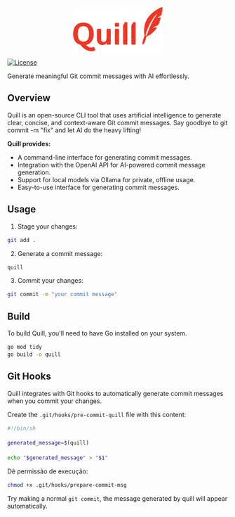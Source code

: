 <div align="center">
    <img alt="quill-logo" height="100px" src="./assets/quill-logo.png">
</div>

[![License](https://img.shields.io/badge/License-MIT-blue.svg)](LICENSE)

Generate meaningful Git commit messages with AI effortlessly.

## Overview
Quill is an open-source CLI tool that uses artificial intelligence to generate clear, concise, and context-aware Git commit messages. Say goodbye to git commit -m "fix" and let AI do the heavy lifting!

**Quill provides:**
- A command-line interface for generating commit messages.
- Integration with the OpenAI API for AI-powered commit message generation.
- Support for local models via Ollama for private, offline usage.
- Easy-to-use interface for generating commit messages.

## Usage
1. Stage your changes:
```bash
git add .
```
2. Generate a commit message:
```bash
quill
```
3. Commit your changes:
```bash
git commit -m "your commit message"
```

## Build
To build Quill, you'll need to have Go installed on your system.
```bash
go mod tidy
go build -o quill
```

## Git Hooks
Quill integrates with Git hooks to automatically generate commit messages when you commit your changes.


Create the `.git/hooks/pre-commit-quill` file with this content:
```sh
#!/bin/sh

generated_message=$(quill)

echo "$generated_message" > "$1"
```
Dê permissão de execução:
```bash
chmod +x .git/hooks/prepare-commit-msg
```

Try making a normal `git commit`, the message generated by quill will appear automatically.
